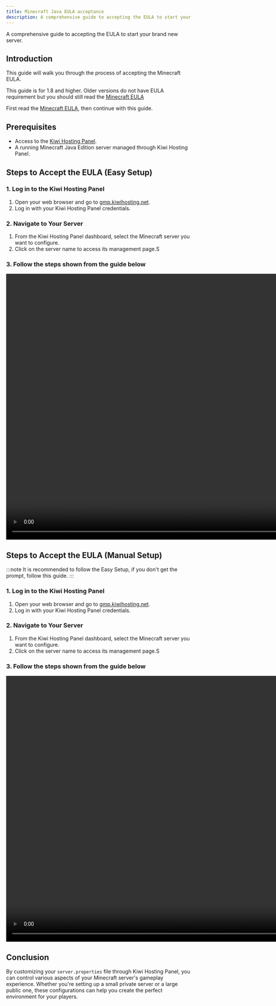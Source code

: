 ```yaml
---
title: Minecraft Java EULA acceptance
description: A comprehensive guide to accepting the EULA to start your brand new server.
---
```


A comprehensive guide to accepting the EULA to start your brand new server.

## Introduction

This guide will walk you through the process of accepting the Minecraft EULA.

This guide is for 1.8 and higher. Older versions do not have EULA requirement but you should still read the [Minecraft EULA](https://www.minecraft.net/eula)

First read the [Minecraft EULA](https://www.minecraft.net/eula), then continue with this guide.

## Prerequisites

-   Access to the [Kiwi Hosting Panel](https://gmp.kiwihosting.net).
-   A running Minecraft Java Edition server managed through Kiwi Hosting Panel.

## Steps to Accept the EULA (Easy Setup)

### 1. Log in to the Kiwi Hosting Panel

1. Open your web browser and go to [gmp.kiwihosting.net](https://gmp.kiwihosting.net).
2. Log in with your Kiwi Hosting Panel credentials.

### 2. Navigate to Your Server

1. From the Kiwi Hosting Panel dashboard, select the Minecraft server you want to configure.
2. Click on the server name to access its management page.S

### 3. Follow the steps shown from the guide below

<video width="1280" height="720" autoplay loop muted>
  <source src="/assets/tutorials/eula-auto.mp4" type="video/mp4">
  Your browser does not support the video tag.
</video>

## Steps to Accept the EULA (Manual Setup)

:::note
It is recommended to follow the Easy Setup, if you don't get the prompt, follow this guide.
:::

### 1. Log in to the Kiwi Hosting Panel

1. Open your web browser and go to [gmp.kiwihosting.net](https://gmp.kiwihosting.net).
2. Log in with your Kiwi Hosting Panel credentials.

### 2. Navigate to Your Server

1. From the Kiwi Hosting Panel dashboard, select the Minecraft server you want to configure.
2. Click on the server name to access its management page.S

### 3. Follow the steps shown from the guide below

<video width="1280" height="720" autoplay loop muted>
  <source src="/assets/tutorials/eula-manual.mp4" type="video/mp4">
  Your browser does not support the video tag.
</video>

## Conclusion

By customizing your `server.properties` file through Kiwi Hosting Panel, you can control various aspects of your Minecraft server's gameplay experience. Whether you're setting up a small private server or a large public one, these configurations can help you create the perfect environment for your players.
